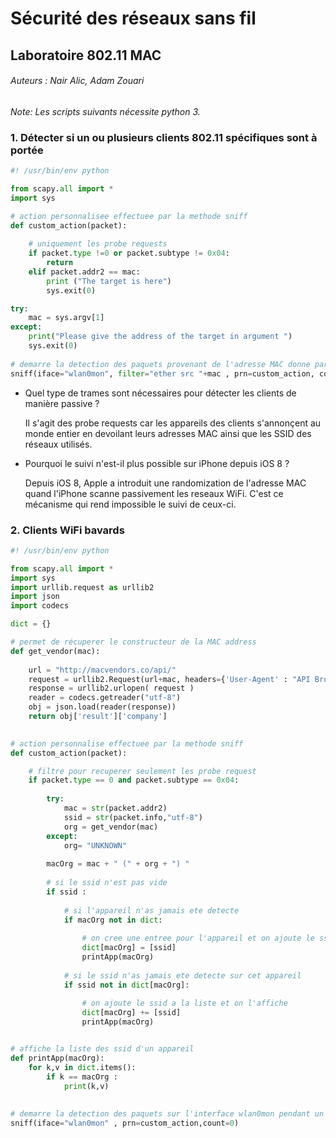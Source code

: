 # Sécurité des réseaux sans fil

## Laboratoire 802.11 MAC
###### Auteurs : Nair Alic, Adam Zouari

*Note: Les scripts suivants nécessite python 3.*

### 1. Détecter si un ou plusieurs clients 802.11 spécifiques sont à portée


```python
#! /usr/bin/env python 

from scapy.all import *
import sys

# action personnalisee effectuee par la methode sniff
def custom_action(packet):
    
    # uniquement les probe requests
    if packet.type !=0 or packet.subtype != 0x04:
        return
    elif packet.addr2 == mac:
        print ("The target is here")
        sys.exit(0)

try:
    mac = sys.argv[1]
except:
    print("Please give the address of the target in argument ")
    sys.exit(0)
    
# demarre la detection des paquets provenant de l'adresse MAC donne par l'utilisateur
sniff(iface="wlan0mon", filter="ether src "+mac , prn=custom_action, count=0)
```

- Quel type de trames sont nécessaires pour détecter les clients de manière passive ?
 
	Il s'agit des probe requests car les appareils des clients s'annonçent au monde entier en devoilant leurs adresses MAC ainsi que les SSID des réseaux utilisés.

- Pourquoi le suivi n'est-il plus possible sur iPhone depuis iOS 8 ?</br>
	
	Depuis iOS 8, Apple a introduit une randomization de l'adresse MAC quand l'iPhone scanne passivement les reseaux WiFi. C'est ce mécanisme qui rend impossible le suivi de ceux-ci.


### 2. Clients WiFi bavards

```python
#! /usr/bin/env python

from scapy.all import *
import sys
import urllib.request as urllib2
import json
import codecs

dict = {}

# permet de récuperer le constructeur de la MAC address
def get_vendor(mac):
    
    url = "http://macvendors.co/api/"
    request = urllib2.Request(url+mac, headers={'User-Agent' : "API Browser"}) 
    response = urllib2.urlopen( request )
    reader = codecs.getreader("utf-8")
    obj = json.load(reader(response))
    return obj['result']['company']

    
# action personnalise effectuee par la methode sniff
def custom_action(packet):    

    # filtre pour recuperer seulement les probe request
    if packet.type == 0 and packet.subtype == 0x04:
        
        try:
            mac = str(packet.addr2)
            ssid = str(packet.info,"utf-8")
            org = get_vendor(mac)        
        except:
            org= "UNKNOWN"
            
        macOrg = mac + " (" + org + ") " 
        
        # si le ssid n'est pas vide
        if ssid :
            
            # si l'appareil n'as jamais ete detecte
            if macOrg not in dict:
                
                # on cree une entree pour l'appareil et on ajoute le ssid
                dict[macOrg] = [ssid]
                printApp(macOrg)
                
            # si le ssid n'as jamais ete detecte sur cet appareil    
            if ssid not in dict[macOrg]:
                
                # on ajoute le ssid a la liste et on l'affiche
                dict[macOrg] += [ssid]
                printApp(macOrg)


# affiche la liste des ssid d'un appareil
def printApp(macOrg):
    for k,v in dict.items():  
        if k == macOrg :
            print(k,v)
            
            
# demarre la detection des paquets sur l'interface wlan0mon pendant un temps defini par l'utilisateur
sniff(iface="wlan0mon" , prn=custom_action,count=0)
```
